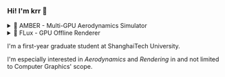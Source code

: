 ### Hi! I'm krr 👋

<details>
<summary>🚀 AMBER - Multi-GPU Aerodynamics Simulator</summary>
  
![](https://s2.loli.net/2024/08/04/6rfMNCjmbg9IvuO.png)
> A visualization of velocity (left) and vorticity (right) magnitude fields from a transient Lattice Boltzmann simulation of the DrivAer model by AMBER, using a 3.5mm grid spacing and 8 lattice resolution, executed on 2 GPUs.
</details>

<details>
<summary>🎨 FLux - GPU Offline Renderer</summary>

![](https://s2.loli.net/2024/08/05/esDVXIb7348hTzo.jpg)

> An image rendered by FLux, contains a modified Porsche 911 GT3 R model (original by [@marvluebke](https://blenderartists.org/t/free-porsche-gt3r-model/1273171)), with custom adjustments.
>
> Get the full-size image [here](https://s2.loli.net/2024/08/05/OsgzU61tRXSAB8c.webp).
</details>

I'm a first-year graduate student at ShanghaiTech University.

I'm especially interested in *Aerodynamics* and *Rendering* in and not limited to Computer Graphics' scope.
